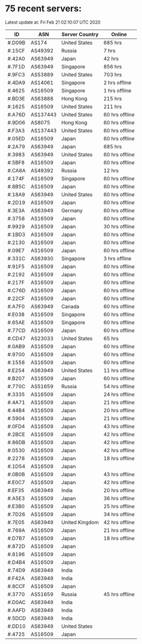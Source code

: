 # 75 recent servers:

Latest update at: Fri Feb 21 02:10:07 UTC 2020

| ID | ASN | Server Country | Online |
| -- | --- | -------------- | ------ |
| #.D09B | AS174 | United States | 685 hrs |
| #.15CF | AS49392 | Russia | 7 hrs |
| #.42A0 | AS63949 | Japan | 42 hrs |
| #.7F1D | AS63949 | Singapore | 856 hrs |
| #.9FC3 | AS53889 | United States | 703 hrs |
| #.4DA9 | AS14061 | Singapore | 2 hrs offline |
| #.4625 | AS16509 | Singapore | 1 hrs offline |
| #.BD3E | AS63888 | Hong Kong | 215 hrs |
| #.1625 | AS16509 | United States | 211 hrs |
| #.A76D | AS137443 | United States | 60 hrs offline |
| #.9D06 | AS8075 | Hong Kong | 60 hrs offline |
| #.F3A3 | AS137443 | United States | 60 hrs offline |
| #.05ED | AS16509 | Japan | 60 hrs offline |
| #.2A79 | AS63949 | Japan | 685 hrs |
| #.3983 | AS63949 | United States | 60 hrs offline |
| #.5BF8 | AS16509 | Japan | 60 hrs offline |
| #.CA8A | AS49392 | Russia | 12 hrs |
| #.174F | AS16509 | Singapore | 60 hrs offline |
| #.8B5C | AS16509 | Japan | 60 hrs offline |
| #.18A9 | AS63949 | United States | 60 hrs offline |
| #.2D19 | AS16509 | Japan | 60 hrs offline |
| #.3E3A | AS63949 | Germany | 60 hrs offline |
| #.3758 | AS16509 | Japan | 60 hrs offline |
| #.9929 | AS16509 | Japan | 30 hrs offline |
| #.1BD3 | AS16509 | Japan | 60 hrs offline |
| #.2130 | AS16509 | Japan | 60 hrs offline |
| #.09E7 | AS16509 | Japan | 60 hrs offline |
| #.331C | AS63930 | Singapore | 3 hrs offline |
| #.91F5 | AS16509 | Japan | 60 hrs offline |
| #.2192 | AS16509 | Japan | 60 hrs offline |
| #.217F | AS16509 | Japan | 60 hrs offline |
| #.C76D | AS16509 | Japan | 60 hrs offline |
| #.22CF | AS16509 | Japan | 60 hrs offline |
| #.A7F0 | AS63949 | Canada | 60 hrs offline |
| #.E038 | AS16509 | Singapore | 60 hrs offline |
| #.65AE | AS16509 | Singapore | 60 hrs offline |
| #.77CD | AS16509 | Japan | 60 hrs offline |
| #.CD47 | AS23033 | United States | 65 hrs |
| #.0AB9 | AS16509 | Japan | 60 hrs offline |
| #.9700 | AS16509 | Japan | 60 hrs offline |
| #.1558 | AS16509 | Japan | 60 hrs offline |
| #.E254 | AS63949 | United States | 11 hrs offline |
| #.B207 | AS16509 | Japan | 60 hrs offline |
| #.770C | AS51659 | Russia | 54 hrs offline |
| #.3335 | AS16509 | Japan | 24 hrs offline |
| #.4A71 | AS16509 | Japan | 21 hrs offline |
| #.44B4 | AS16509 | Japan | 20 hrs offline |
| #.5904 | AS16509 | Japan | 21 hrs offline |
| #.0FD4 | AS16509 | Japan | 43 hrs offline |
| #.2BCE | AS16509 | Japan | 42 hrs offline |
| #.86DB | AS16509 | Japan | 42 hrs offline |
| #.0530 | AS16509 | Japan | 42 hrs offline |
| #.2278 | AS16509 | Japan | 18 hrs offline |
| #.1D54 | AS16509 | Japan | |
| #.0B0B | AS16509 | Japan | 43 hrs offline |
| #.E0C7 | AS16509 | Japan | 42 hrs offline |
| #.EF35 | AS63949 | India | 20 hrs offline |
| #.A5E3 | AS16509 | Japan | 36 hrs offline |
| #.E3B0 | AS16509 | Japan | 25 hrs offline |
| #.7D26 | AS16509 | Japan | 34 hrs offline |
| #.7E05 | AS63949 | United Kingdom | 42 hrs offline |
| #.769A | AS16509 | Japan | 21 hrs offline |
| #.D7B7 | AS16509 | Japan | 18 hrs offline |
| #.872D | AS16509 | Japan | |
| #.8196 | AS16509 | Japan | |
| #.D4B4 | AS16509 | Japan | |
| #.74D9 | AS63949 | India | |
| #.F42A | AS63949 | India | |
| #.8CCF | AS16509 | Japan | |
| #.3770 | AS51659 | Russia | 45 hrs offline |
| #.D0AC | AS63949 | India | |
| #.AAFD | AS63949 | India | |
| #.5DCD | AS63949 | India | |
| #.DD10 | AS63949 | United States | |
| #.4725 | AS16509 | Japan | |

